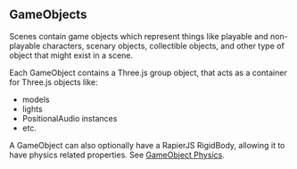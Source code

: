 ## GameObjects
Scenes contain game objects which represent things like playable and non-playable characters, scenary objects, collectible objects, and other type of object that might exist in a scene.

Each GameObject contains a Three.js group object, that acts as a container for Three.js objects like:
- models
- lights
- PositionalAudio instances
- etc.

A GameObject can also optionally have a RapierJS RigidBody, allowing it to have physics related properties.
See <a href="https://wesunwin.github.io/three-game-engine/#/docs">GameObject Physics</a>.